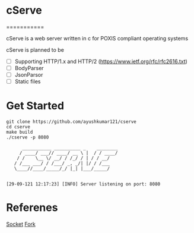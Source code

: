 # cServe
===========

cServe is a web server written in c for POXIS compliant operating systems

cServe is planned to be

- [ ] Supporting HTTP/1.x and HTTP/2 (https://www.ietf.org/rfc/rfc2616.txt)
- [ ] BodyParser
- [ ] JsonParsor
- [ ] Static files

Get Started
==========

```
git clone https://github.com/ayushkumar121/cserve
cd cserve
make build
./cserve -p 8080

```

```console
      ___________ __________ _    ________   
     / ____/ ___// ____/ __ \ |  / / ____/   
    / /    \__ \/ __/ / /_/ / | / / __/      
   / /___ ___/ / /___/ _, _/| |/ / /___      
   \____//____/_____/_/ |_| |___/_____/      


[29-09-121 12:17:23] [INFO] Server listening on port: 8080
```

Referenes
=========

[Socket](https://man7.org/linux/man-pages/man2/socket.2.html)
[Fork](https://man7.org/linux/man-pages/man2/fork.2.html)
